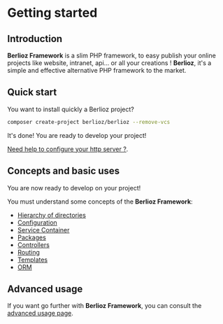<meta name="docparser-index" content="Getting started" />
<meta name="docparser-index-order" content="0" />

# Getting started

## Introduction

**Berlioz Framework** is a slim PHP framework, to easy publish your online projects like website, intranet, api... or all your creations !
**Berlioz**, it's a simple and effective alternative PHP framework to the market.

## Quick start

You want to install quickly a Berlioz project?

```bash
composer create-project berlioz/berlioz --remove-vcs
```

It's done! You are ready to develop your project!

[Need help to configure your http server ?](basic/installation.md).

## Concepts and basic uses

You are now ready to develop on your project!

You must understand some concepts of the **Berlioz Framework**:

- [Hierarchy of directories](./directories.md)
- [Configuration](basic/config.md)
- [Service Container](basic/service-container.md)
- [Packages](basic/packages.md)
- [Controllers](basic/controllers.md)
- [Routing](basic/routing.md)
- [Templates](basic/templates.md)
- [ORM](basic/orm.md)

## Advanced usage

If you want go further with **Berlioz Framework**, you can consult the [advanced usage page](./advanced.md).